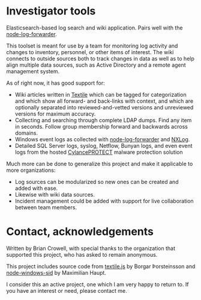 # Investigator tools

Elasticsearch-based log search and wiki application. Pairs well with the [node-log-forwarder](https://github.com/fluggo/node-log-forwarder).

This toolset is meant for use by a team for monitoring log activity and changes to inventory, personnel, or other items of interest. The wiki connects to outside sources both to track changes in data as well as to help align multiple data sources, such as Active Directory and a remote agent management system.

As of right now, it has good support for:

* Wiki articles written in [Textile](http://redcloth.org/hobix.com/textile/) which can be tagged for categorization and which show all forward- and back-links with context, and which are optionally separated into reviewed-and-vetted versions and unreviewed versions for maximum accuracy.
* Collecting and searching through complete LDAP dumps. Find any item in seconds. Follow group membership forward and backwards across domains.
* Windows event logs as collected with [node-log-forwarder](https://github.com/fluggo/node-log-forwarder) and [NXLog](https://nxlog.co/).
* Detailed SQL Server logs, syslog, Netflow, Bunyan logs, and even event logs from the hosted [CylancePROTECT](https://www.cylance.com/en_us/products/our-products/protect.html) malware protection solution

Much more can be done to generalize this project and make it applicable to more organizations:

* Log sources can be modularized so new ones can be created and added with ease.
* Likewise with wiki data sources.
* Incident management could be added with support for live collaboration between team members.

# Contact, acknowledgements

Written by Brian Crowell, with special thanks to the organization that supported this project, who has asked to remain anonymous.

This project includes source code from [textile.js](https://github.com/borgar/textile-js) by Borgar Þorsteinsson and [node-windows-sid](https://github.com/0x7f/node-windows-sid/) by Maximilian Haupt.

I consider this an active project, one which I am very happy to return to. If you have an interest or need, please contact me.

